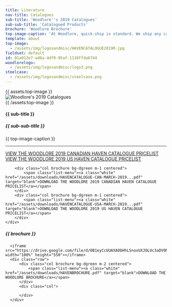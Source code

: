```yaml
---
title: Literature
nav-title: Catalogues
sub-title: 'Woodlore''s 2019 Catalogues'
sub-sub-title: 'Catalogued Products'
brochure: 'Woodlore Brochure'
top-image-caption: 'At Woodlore, quick-ship is standard. We ship any catalogued product, in any of our 24 standard finishes in 8 business days from receipt of order, with no quantity limitations. If you need it faster, just let us know. Processes are in place to expedite shipping for those times when it just can’t wait. When it comes to custom product, Woodlore can design, engineer and deliver the majority of custom product requirements in 2-4 weeks, depending on the level of complexity.'
template: about
top-image:
  - /assets/img/logosandmisc/HAVENCATALOGUE2019R.jpg
fieldset: default
id: 01a012e7-ad6a-4df9-95af-1138ffda6744
woodlorelogo:
  - /assets/img/logosandmisc/logo3.png
steelcase:
  - /assets/img/logosandmisc/steelcase.png
---
```

<section class="regular">
  	<div class="container-fluid centered">
  		<div class="block">
  		    <div class="row">
                {{ assets:top-image }}
  		        <div class="col">
                    <img src="{{ glide:url q="75" fm="jpg" }}" class="large-image" alt="Woodlore's 2019 Catalogues"/>
 		        </div>
                {{ /assets:top-image }}
  		    </div>
  		</div>
  		<div class="block">
  			<h4 class="orange bold">{{ sub-title }}</h4>
              <h5 class="orange bold">{{ sub-sub-title }}</h5>
  			<p>{{ top-image-caption }}</p>
  		</div>
  		<hr>
      </div>
</section>
<section class="regular">
    <div class="row">
        <div class="col brochure bg-dgreen m-1 centered">
            <span class="list-menu"><a class="white" href="https://issuu.com/woodloretech/docs/havencatalogue-can-march-2019..?e=3452000/59408765" target="blank" >VIEW THE WOODLORE 2019 CANADIAN HAVEN CATALOGUE PRICELIST</a></span>
        </div>
        <div class="col brochure bg-dgreen m-1 centered">
            <span class="list-menu"><a class="white" href="https://issuu.com/woodloretech/docs/havencatalogue-usa-march-2019..?e=3452000/59409006" target="blank" >VIEW THE WOODLORE 2019 US HAVEN CATALOGUE PRICELIST</a></span>
        </div>
    </div>
    <div class="row">

        <div class="col brochure bg-dgreen m-1 centered">
            <span class="list-menu"><a class="white" href="/assets/downloads/HAVENCATALOGUE-CAN-MARCH-2019...pdf" target="blank">DOWNLOAD THE WOODLORE 2019 CANADIAN HAVEN CATALOGUE PRICELIST</a></span>
        </div>
        <div class="col brochure bg-dgreen m-1 centered">
            <span class="list-menu"><a class="white" href="/assets/downloads/HAVENCATALOGUE-USA-MARCH-2019...pdf" target="blank">DOWNLOAD THE WOODLORE 2019 US HAVEN CATALOGUE PRICELIST</a></span>
        </div>
    </div>
</section>
<section class="regular">
       <h5 class="orange bold">{{ brochure }}</h5>

      <iframe src="https://drive.google.com/file/d/0B1eyCcUUAXA0bHhLSnoxUXJOLUc3aDVONkxpb2ZEclhjWm13/preview" width="100%" height="550"></iframe>
      <div class="row">
          <div class="col brochure bg-dgreen m-2 centered">
              <span class="list-menu"><a class="white" href="/assets/downloads/HAVENBROCHURE.pdf" target="blank">DOWNLOAD THE WOODLORE BROCHURE</a></span>
          </div>
          <div class="col">

          </div>
      </div>
</section>

